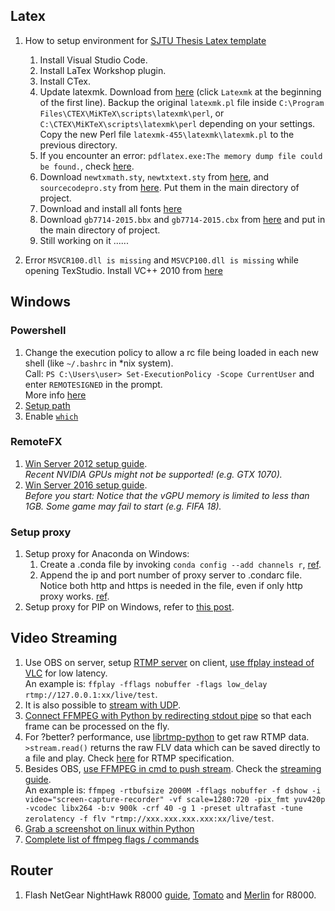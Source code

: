 ## Latex
1. How to setup environment for [SJTU Thesis Latex template](https://github.com/sjtug/SJTUThesis)
    1. Install Visual Studio Code.
    1. Install LaTex Workshop plugin.
    1. Install CTex.
    1. Update latexmk. Download from [here](http://personal.psu.edu/~jcc8/software/latexmk/) 
    (click ```Latexmk``` at the beginning of the first line). 
    Backup the original ```latexmk.pl``` file inside ```C:\Program Files\CTEX\MiKTeX\scripts\latexmk\perl```, 
    or ```C:\CTEX\MiKTeX\scripts\latexmk\perl``` depending on your settings.
    Copy the new Perl file ```latexmk-455\latexmk\latexmk.pl``` to the previous directory.
    1. If you encounter an error: ```pdflatex.exe:The memory dump file could be found.```, 
    check [here](http://bbs.ctex.org/forum.php?mod=viewthread&tid=79936).
    1. Download ```newtxmath.sty```, ```newtxtext.sty``` from [here](https://ctan.org/pkg/newtx?lang=en), 
    and ```sourcecodepro.sty``` from [here](https://ctan.org/pkg/sourcecodepro?lang=en).
    Put them in the main directory of project.
    1. Download and install all fonts [here](https://github.com/silkeh/latex-sourcecodepro/tree/master/fonts/opentype/adobe/sourcecodepro)
    1. Download ```gb7714-2015.bbx``` and ```gb7714-2015.cbx``` from [here](https://github.com/hushidong/biblatex-gb7714-2015) 
    and put in the main directory of project.
    1. Still working on it ......
    
1. Error ```MSVCR100.dll is missing``` and ```MSVCP100.dll is missing``` while opening TexStudio. Install VC++ 2010 from [here](https://social.technet.microsoft.com/Forums/windows/en-US/52f0bd37-9a08-41b6-bb43-fa01ef3ebc4a/msvcr100dll-is-missing?forum=w8itprogeneral)

## Windows
### Powershell
1. Change the execution policy to allow a rc file being loaded in each new shell (like ```~/.bashrc``` in *nix system).\
Call:
```PS C:\Users\user> Set-ExecutionPolicy -Scope CurrentUser```
and enter ```REMOTESIGNED``` in the prompt. \
More info [here](https://technet.microsoft.com/zh-CN/library/hh847748.aspx)
1. [Setup path](https://stackoverflow.com/questions/714877)
1. Enable [```which```](https://stackoverflow.com/questions/63805#65148)

### RemoteFX
1. [Win Server 2012 setup guide](https://social.technet.microsoft.com/wiki/contents/articles/16652.remotefx-vgpu-setup-and-configuration-guide-for-windows-server-2012.aspx). \
*Recent NVIDIA GPUs might not be supported! (e.g. GTX 1070).*
1. [Win Server 2016 setup guide](https://docs.microsoft.com/en-us/windows-server/remote/remote-desktop-services/rds-remotefx-vgpu). \
*Before you start: Notice that the vGPU memory is limited to less than 1GB. Some game may fail to start (e.g. FIFA 18).*

### Setup proxy
1. Setup proxy for Anaconda on Windows:
    1. Create a .conda file by invoking ```conda config --add channels r```, [ref](https://github.com/conda/conda/issues/1757#issuecomment-152619715).
    1. Append the ip and port number of proxy server to .condarc file. Notice both http and https is needed in the file, even if only http proxy works. [ref](https://conda.io/docs/user-guide/configuration/use-condarc.html#configure-conda-for-use-behind-a-proxy-server-proxy-servers).
1. Setup proxy for PIP on Windows, refer to [this post](https://stackoverflow.com/questions/14149422/using-pip-behind-a-proxy#answer-16357159).

## Video Streaming
1. Use OBS on server, setup [RTMP server](https://obsproject.com/forum/resources/how-to-set-up-your-own-private-rtmp-server-using-nginx.50/) on client, [use ffplay instead of VLC](https://www.quora.com/How-can-I-stream-a-game-to-a-friend-with-minimal-delay) for low latency. \
An example is: `ffplay -fflags nobuffer -flags low_delay rtmp://127.0.0.1:xx/live/test`.
1. It is also possible to [stream with UDP](https://obsproject.com/forum/resources/obs-studio-send-an-udp-stream-to-a-second-pc-using-obs.455/).
1. [Connect FFMPEG with Python by redirecting stdout pipe](http://zulko.github.io/blog/2013/09/27/read-and-write-video-frames-in-python-using-ffmpeg/) so that each frame can be processed on the fly.
1. For ?better? performance, use [librtmp-python](https://pythonhosted.org/python-librtmp/) to get raw RTMP data. 
`>stream.read()` returns the raw FLV data which can be saved directly to a file and play. 
Check [here](http://wwwimages.adobe.com/www.adobe.com/content/dam/acom/en/devnet/rtmp/pdf/rtmp_specification_1.0.pdf) for RTMP specification.
1. Besides OBS, [use FFMPEG in cmd to push stream](https://github.com/arut/nginx-rtmp-module/issues/378).
Check the [streaming guide](https://trac.ffmpeg.org/wiki/StreamingGuide#Latency). \
An example is: `ffmpeg -rtbufsize 2000M -fflags nobuffer -f dshow -i video="screen-capture-recorder" -vf scale=1280:720 -pix_fmt yuv420p -vcodec libx264 -b:v 900k -crf 40 -g 1 -preset ultrafast -tune zerolatency -f flv "rtmp://xxx.xxx.xxx.xxx:xx/live/test`.
1. [Grab a screenshot on linux within Python](https://stackoverflow.com/questions/69645/take-a-screenshot-via-a-python-script-linux/16141058#16141058)
1. [Complete list of ffmpeg flags / commands](https://gist.github.com/tayvano/6e2d456a9897f55025e25035478a3a50)

## Router
1. Flash NetGear NightHawk R8000 [guide](http://avi.im/blag/2015/asus-wrt-merlin-on-netgear-r7000/), [Tomato](https://www.myopenrouter.com/download/tomato-firmware-shibby-netgear-r8000-initial) and [Merlin](https://sourceforge.net/projects/asuswrt-merlin/files/RT-AC3200/Release/) for R8000.
